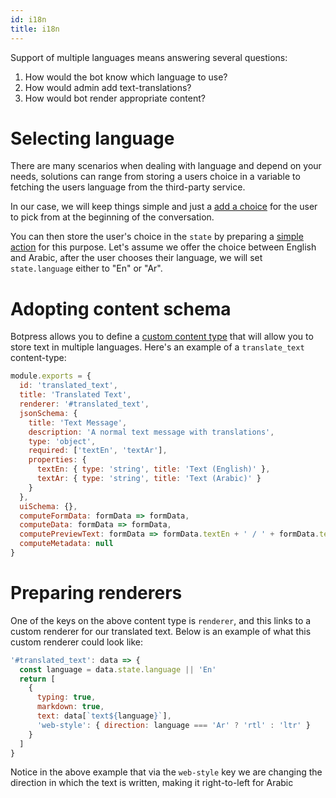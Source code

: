 ```yaml
---
id: i18n
title: i18n
---
```


Support of multiple languages means answering several questions:

1. How would the bot know which language to use?
2. How would admin add text-translations?
3. How would bot render appropriate content?

# Selecting language

There are many scenarios when dealing with language and depend on your needs, solutions can range from storing a users choice in a variable to fetching the users language from the third-party service.

In our case, we will keep things simple and just a [add a choice](/docs/getting_started/trivia_skills/) for the user to pick from at the beginning of the conversation.

You can then store the user's choice in the `state` by preparing a [simple action](/docs/getting_started/trivia_actions/) for this purpose. Let's assume we offer the choice between English and Arabic, after the user chooses their language, we will set `state.language` either to "En" or "Ar".

# Adopting content schema

Botpress allows you to define a [custom content type](/docs/getting_started/trivia_content/) that will allow you to store text in multiple languages. Here's an example of a `translate_text` content-type:

```js
module.exports = {
  id: 'translated_text',
  title: 'Translated Text',
  renderer: '#translated_text',
  jsonSchema: {
    title: 'Text Message',
    description: 'A normal text message with translations',
    type: 'object',
    required: ['textEn', 'textAr'],
    properties: {
      textEn: { type: 'string', title: 'Text (English)' },
      textAr: { type: 'string', title: 'Text (Arabic)' }
    }
  },
  uiSchema: {},
  computeFormData: formData => formData,
  computeData: formData => formData,
  computePreviewText: formData => formData.textEn + ' / ' + formData.textAr,
  computeMetadata: null
}
```

# Preparing renderers

One of the keys on the above content type is `renderer`, and this links to a custom renderer for our translated text. Below is an example of what this custom renderer could look like:

```js
'#translated_text': data => {
  const language = data.state.language || 'En'
  return [
    {
      typing: true,
      markdown: true,
      text: data[`text${language}`],
      'web-style': { direction: language === 'Ar' ? 'rtl' : 'ltr' }
    }
  ]
}
```

Notice in the above example that via the `web-style` key we are changing the direction in which the text is written, making it right-to-left for Arabic
